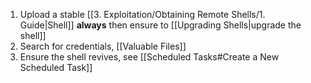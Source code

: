 
1. Upload a stable [[3. Exploitation/Obtaining Remote Shells/1. Guide|Shell]] **always** then ensure to [[Upgrading Shells|upgrade the shell]]
2. Search for credentials, [[Valuable Files]]
3. Ensure the shell revives, see [[Scheduled Tasks#Create a New Scheduled Task]]